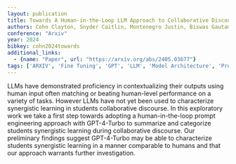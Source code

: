```yaml
---
layout: publication
title: Towards A Human-in-the-Loop LLM Approach to Collaborative Discourse Analysis
authors: Cohn Clayton, Snyder Caitlin, Montenegro Justin, Biswas Gautam
conference: "Arxiv"
year: 2024
bibkey: cohn2024towards
additional_links:
  - {name: "Paper", url: "https://arxiv.org/abs/2405.03677"}
tags: ['ARXIV', 'Fine Tuning', 'GPT', 'LLM', 'Model Architecture', 'Prompting']
---
```

LLMs have demonstrated proficiency in contextualizing their outputs using human input often matching or beating human-level performance on a variety of tasks. However LLMs have not yet been used to characterize synergistic learning in students collaborative discourse. In this exploratory work we take a first step towards adopting a human-in-the-loop prompt engineering approach with GPT-4-Turbo to summarize and categorize students synergistic learning during collaborative discourse. Our preliminary findings suggest GPT-4-Turbo may be able to characterize students synergistic learning in a manner comparable to humans and that our approach warrants further investigation.

